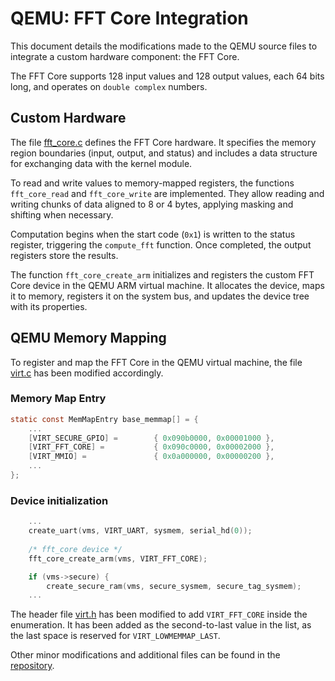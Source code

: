 # QEMU: FFT Core Integration

This document details the modifications made to the QEMU source files to integrate a custom hardware component: the FFT Core.

The FFT Core supports 128 input values and 128 output values, each 64 bits long, and operates on `double complex` numbers.

## Custom Hardware

The file [fft_core.c](https://github.com/tubbadu/OS-project/blob/main/src/qemu/hw/misc/fft_core.c) defines the FFT Core hardware. It specifies the memory region boundaries (input, output, and status) and includes a data structure for exchanging data with the kernel module.

To read and write values to memory-mapped registers, the functions `fft_core_read` and `fft_core_write` are implemented. They allow reading and writing chunks of data aligned to 8 or 4 bytes, applying masking and shifting when necessary.

Computation begins when the start code (`0x1`) is written to the status register, triggering the `compute_fft` function. Once completed, the output registers store the results.

The function `fft_core_create_arm` initializes and registers the custom FFT Core device in the QEMU ARM virtual machine. It allocates the device, maps it to memory, registers it on the system bus, and updates the device tree with its properties.

## QEMU Memory Mapping

To register and map the FFT Core in the QEMU virtual machine, the file [virt.c](https://github.com/tubbadu/OS-project/blob/main/src/qemu/hw/arm/virt.c) has been modified accordingly.

### Memory Map Entry

```c
static const MemMapEntry base_memmap[] = {
    ...
    [VIRT_SECURE_GPIO] =        { 0x090b0000, 0x00001000 },
    [VIRT_FFT_CORE] =           { 0x090c0000, 0x00002000 }, 
    [VIRT_MMIO] =               { 0x0a000000, 0x00000200 },
    ...
};

```

### Device initialization
```c
    ...
    create_uart(vms, VIRT_UART, sysmem, serial_hd(0));
    
    /* fft_core device */
    fft_core_create_arm(vms, VIRT_FFT_CORE);

    if (vms->secure) {
        create_secure_ram(vms, secure_sysmem, secure_tag_sysmem);
    ...
```

The header file [virt.h](https://github.com/tubbadu/OS-project/blob/main/src/qemu/include/hw/arm/virt.h) has been modified to add `VIRT_FFT_CORE` inside the enumeration. It has been added as the second-to-last value in the list, as the last space is reserved for `VIRT_LOWMEMMAP_LAST`. 

Other minor modifications and additional files can be found in the [repository](https://github.com/tubbadu/OS-project/tree/main/src/qemu).







